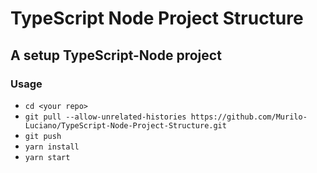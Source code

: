 # TypeScript Node Project Structure
## A setup TypeScript-Node project 


### Usage
- ```cd <your repo>```
- ```git pull --allow-unrelated-histories https://github.com/Murilo-Luciano/TypeScript-Node-Project-Structure.git```
- ```git push```
- ```yarn install```
- ```yarn start```
